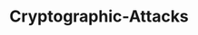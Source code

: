 ---
title: "Cryptographic-Attacks"
description: "Collection of various cryptographic attacks, focusing on implementations and theoretical vulnerabilities in cryptographic algorithms."
platforms: ["linux", "windows", "macos"]
categories: ["Crypto"]
tags: ["cryptography", "attacks", "vulnerabilities", "algorithms", "security"]
url: "https://github.com/pwang00/Cryptographic-Attacks"
---